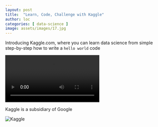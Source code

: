 ```yaml
---
layout: post
title:  "Learn, Code, Challenge with Kaggle"
author: loc
categories: [ data-science ]
image: assets/images/17.jpg
---
```

Introducing Kaggle.com, where you can learn data science from simple step-by-step how to write a `hello world` code

![Kaggle](https://www.kaggle.com/static/video/homepage_landingvideo.mp4)

Kaggle is a subsidiary of Google

![Kaggle](https://saumikn.com/wp-content/uploads/2019/06/kaggle-learn-website.png)
